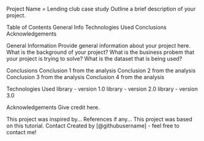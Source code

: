 Project Name = Lending club case study
Outline a brief description of your project.

Table of Contents
General Info
Technologies Used
Conclusions
Acknowledgements



General Information
Provide general information about your project here.
What is the background of your project?
What is the business probem that your project is trying to solve?
What is the dataset that is being used?


Conclusions
Conclusion 1 from the analysis
Conclusion 2 from the analysis
Conclusion 3 from the analysis
Conclusion 4 from the analysis


Technologies Used
library - version 1.0
library - version 2.0
library - version 3.0

Acknowledgements
Give credit here.

This project was inspired by...
References if any...
This project was based on this tutorial.
Contact
Created by [@githubusername] - feel free to contact me!
 

 

